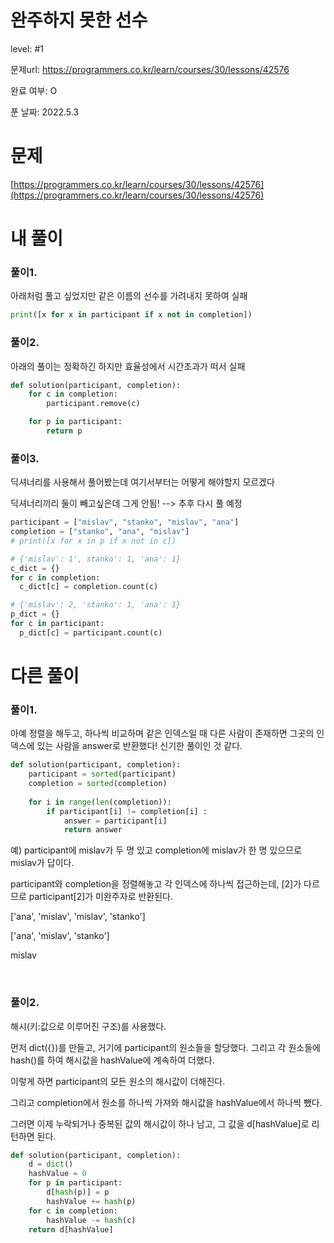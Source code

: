 # 완주하지 못한 선수

level: #1

문제url: https://programmers.co.kr/learn/courses/30/lessons/42576

완료 여부: O

푼 날짜: 2022.5.3

# 문제

[https://programmers.co.kr/learn/courses/30/lessons/42576](https://programmers.co.kr/learn/courses/30/lessons/42576)

# 내 풀이

### 풀이1.

아래처럼 풀고 싶었지만 같은 이름의 선수를 가려내지 못하여 실패

```python
print([x for x in participant if x not in completion])
```

### 풀이2.

아래의 풀이는 정확하긴 하지만 효율성에서 시간초과가 떠서 실패

```python
def solution(participant, completion):
    for c in completion:
        participant.remove(c)

    for p in participant:
        return p
```

### 풀이3.

딕셔너리를 사용해서 풀어봤는데 여기서부터는 어떻게 해야할지 모르겠다

딕셔너리끼리 둘이 빼고싶은데 그게 안됨! --> 추후 다시 풀 예정

```python
participant = ["mislav", "stanko", "mislav", "ana"]
completion = ["stanko", "ana", "mislav"]
# print([x for x in p if x not in c])

# {'mislav': 1', stanko': 1, 'ana': 1}
c_dict = {}
for c in completion:
  c_dict[c] = completion.count(c)

# {'mislav': 2, 'stanko': 1, 'ana': 1}
p_dict = {}
for c in participant:
  p_dict[c] = participant.count(c)
```

# 다른 풀이

### 풀이1.

아예 정렬을 해두고, 하나씩 비교하며 같은 인덱스일 때 다른 사람이 존재하면 그곳의 인덱스에 있는 사람을 answer로 반환했다! 신기한 풀이인 것 같다.

```python
def solution(participant, completion):
    participant = sorted(participant)         
    completion = sorted(completion)
    
    for i in range(len(completion)):
        if participant[i] != completion[i] :
            answer = participant[i]        
            return answer
```

예) participant에 mislav가 두 명 있고 completion에 mislav가 한 명 있으므로 mislav가 답이다. 

participant와 completion을 정렬해놓고 각 인덱스에 하나씩 접근하는데, [2]가 다르므로 participant[2]가 미완주자로 반환된다.

['ana', 'mislav', 'mislav', 'stanko']

['ana', 'mislav', 'stanko']

mislav

<br>

### 풀이2.

해시(키:값으로 이루어진 구조)를 사용했다. 

먼저 dict({})를 만들고, 거기에 participant의 원소들을 할당했다. 그리고 각 원소들에 hash()를 하여 해시값을 hashValue에 계속하여 더했다. 

이렇게 하면 participant의 모든 원소의 해시값이 더해진다. 

그리고 completion에서 원소를 하나씩 가져와 해시값을 hashValue에서 하나씩 뺐다. 

그러면 이제 누락되거나 중복된 값의 해시값이 하나 남고, 그 값을 d[hashValue]로 리턴하면 된다. 

```python
def solution(participant, completion):
    d = dict()
    hashValue = 0
    for p in participant:
        d[hash(p)] = p
        hashValue += hash(p)
    for c in completion:
        hashValue -= hash(c)
    return d[hashValue]
```
